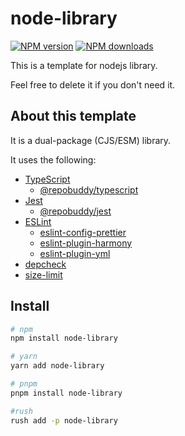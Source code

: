 # node-library

[![NPM version][npm-image]][npm-url]
[![NPM downloads][downloads-image]][npm-url]

This is a template for nodejs library.

Feel free to delete it if you don't need it.

## About this template

It is a dual-package (CJS/ESM) library.

It uses the following:

- [TypeScript](https://www.typescriptlang.org/)
  - [@repobuddy/typescript](https://github.com/repobuddy/repobuddy/blob/main/packages/typescript/README.md)
- [Jest](https://jestjs.io/)
  - [@repobuddy/jest](https://github.com/repobuddy/repobuddy/blob/main/packages/jest/README.md)
- [ESLint](https://eslint.org/)
  - [eslint-config-prettier](https://github.com/prettier/eslint-config-prettier#readme)
  - [eslint-plugin-harmony](https://github.com/unional/eslint-plugin-harmony)
  - [eslint-plugin-yml](https://ota-meshi.github.io/eslint-plugin-yml/)
- [depcheck](https://github.com/depcheck/depcheck#readme)
- [size-limit](https://github.com/ai/size-limit#readme)

## Install

```sh
# npm
npm install node-library

# yarn
yarn add node-library

# pnpm
pnpm install node-library

#rush
rush add -p node-library
```

[downloads-image]: https://img.shields.io/npm/dm/unional/node-library.svg?style=flat
[npm-image]: https://img.shields.io/npm/v/unional/node-library.svg?style=flat
[npm-url]: https://npmjs.org/package/unional/node-library
